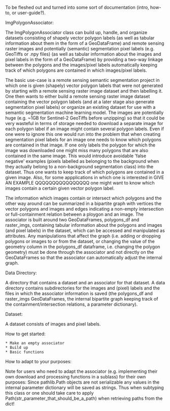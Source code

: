 To be fleshed out and turned into some sort of documentation (intro, how-to, or user-guide?).

ImgPolygonAssociator:

The ImgPolygonAssociator class can build up, handle, and organize datasets consisting of shapely vector polygon labels (as well as tabular information about them in the form of a GeoDataFrame) and remote sensing raster images and potentially (semantic) segmentation pixel labels (e.g. GeoTiffs or .npy files) (as well as tabular information about the images and pixel labels in the form of a GeoDataFrame) by providing a two-way linkage between the polygons and the images/pixel labels automatically keeping track of which polygons are contained in which images/pixel labels.

The basic use-case is a remote sensing semantic segmentation project in which one is given (shapely) vector polygon labels that were not generated by starting with a remote sensing raster image dataset and then labelling it. One then wants to either build a remote sensing raster image dataset containing the vector polygon labels (and at a later stage also generate segmentation pixel labels) or organize an existing dataset for use with a semantic segmentation machine learning model. The images are potentially huge (e.g. ~1GB for Sentinel-2 GeoTiffs before unzipping) so that it could be very wasteful in terms of storage needed to download a separate image for each polygon label if an image might contain several polygon labels. Even if one were to ignore this one would run into the problem that when creating segmentation pixel labels for an image one needs to know which polygons are contained in that image. If one only labels the polygon for which the image was downloaded one might miss many polygons that are also contained in the same image. This would introduce avoidable 'false negative' examples (pixels labelled as belonging to the background when they actually belong to a non-background segmentation class) into the dataset. Thus one wants to keep track of which polygons are contained in a given image. Also, for some appplications in which one is interested in GIVE AN EXAMPLE QQQQQQQQQQQQQQQQ one might want to know which images contain a certain given vector polygon label. 

The information which images contain or intersect which polygons and the other way around can be summarized in a bipartite graph with vertices the vector polygons and images and edges indicating a non-empty intersection or full-containment relation between a ploygon and an image. The associator is built around two GeoDataFrames, polygons_df and raster_imgs, containing tabular information about the polygons and images (and pixel labels) in the dataset, which can be accessed and manipulated as attributes. Any manipulations that affect the graph (i.e. adding or dropping polygons or images to or from the dataset, or changing the value of the geometry column in the polygons_df dataframe, i.e. changing the polygon geometry) must be done through the associator and not directly on the GeoDataFrames so that the associator can automatically adjust the internal graph.

Data Directory:

A directory that contains a dataset and an associator for that dataset. A data directory contains subdirectories for the images and (pixel) labels and the files in which the associator information is saved (the polygons_df and raster_imgs GeoDataFrames, the internal bipartite graph keeping track of the containment/intersection relations, a parameter dictionary).

Dataset:

A dataset consists of images and pixel labels. 

How to get started:

    * Make an empty associator
    * Build up 
    * Basic functions

How to adapt to your purposes:

Note for users who need to adapt the associator (e.g. implementing their own download and processing functions in a sublass) for their own purposes: Since pathlib.Path objects are not serializable any values in the internal parameter dictionary will be saved as strings. Thus when subtyping this class or one should take care to apply Path(str_parameter_that_should_be_a_path) when retrieving paths from the dict!